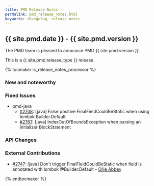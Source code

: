 ```yaml
---
title: PMD Release Notes
permalink: pmd_release_notes.html
keywords: changelog, release notes
---
```


## {{ site.pmd.date }} - {{ site.pmd.version }}

The PMD team is pleased to announce PMD {{ site.pmd.version }}.

This is a {{ site.pmd.release_type }} release.

{% tocmaker is_release_notes_processor %}

### New and noteworthy

### Fixed Issues

* pmd-java
   * [#2708](https://github.com/pmd/pmd/pull/2708): \[java] False positive FinalFieldCouldBeStatic when using lombok Builder.Default
    *   [#2767](https://github.com/pmd/pmd/issues/2767): \[java] IndexOutOfBoundsException when parsing an initializer BlockStatement


### API Changes

### External Contributions

* [#2747](https://github.com/pmd/pmd/pull/2747): \[java] Don't trigger FinalFieldCouldBeStatic when field is annotated with lombok @Builder.Default - [Ollie Abbey](https://github.com/ollieabbey)

{% endtocmaker %}

